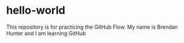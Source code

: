# hello-world
This repository is for practicing the GitHub Flow.
My name is Brendan Hunter and I am learning GitHub

